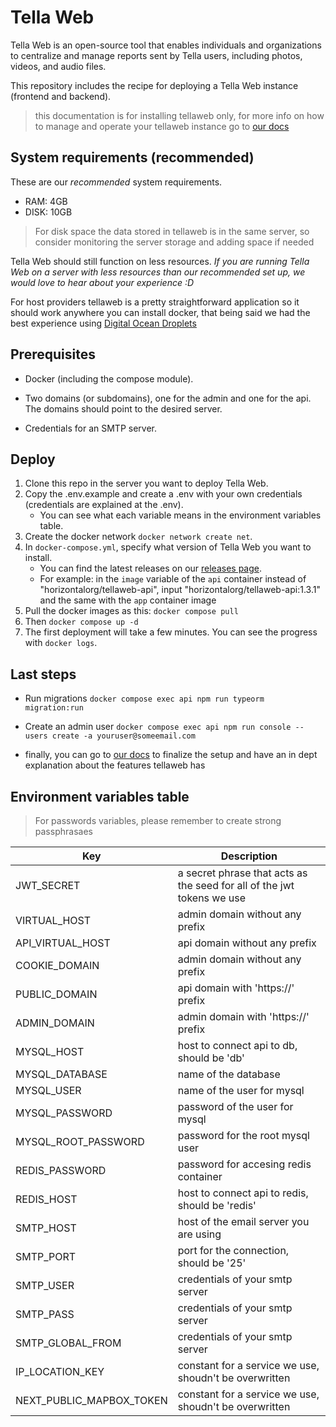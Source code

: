 
# Tella Web

Tella Web is an open-source tool that enables individuals and organizations to centralize and manage reports sent by Tella users, including photos, videos, and audio files.

This repository includes the recipe for deploying a Tella Web instance (frontend and backend).

> this documentation is for installing tellaweb only, for more info on how to manage and operate your tellaweb instance go to [our docs](https://tella-app.org/tella-web/#set-up-your-project-on-your-server)

## System requirements (recommended) 
These are our *recommended* system requirements. 
 - RAM: 4GB
 - DISK: 10GB
> For disk space the data stored in tellaweb is in the same server, so consider monitoring the server storage and adding space if needed

Tella Web should still function on less resources. _If you are running Tella Web on a server with less resources than our recommended set up, we would love to hear about your experience :D_

For host providers tellaweb is a pretty straightforward application so it should work anywhere you can install docker, that being said we had the best experience using [Digital Ocean Droplets](https://www.digitalocean.com/products/droplets)

## Prerequisites 

- Docker (including the compose module).

- Two domains (or subdomains), one for the admin and one for the api. The domains should point to the desired server.

- Credentials for an SMTP server.

## Deploy
1. Clone this repo in the server you want to deploy Tella Web.
2. Copy the .env.example and create a .env with your own credentials (credentials are explained at the .env).
   - You can see what each variable means in the environment variables table.
3. Create the docker network `docker network create net`.
4. In `docker-compose.yml`, specify what version of Tella Web you want to install. 
   - You can find the latest releases on our [releases page](https://github.com/Horizontal-org/tellaweb/releases).
   - For example: in the `image` variable of the `api` container instead of "horizontalorg/tellaweb-api", input "horizontalorg/tellaweb-api:1.3.1" and the same with the `app` container image 
5. Pull the docker images as this:
    `docker compose pull`
6. Then `docker compose up -d`
7. The first deployment will take a few minutes. You can see the progress with `docker logs`.

## Last steps 

- Run migrations `docker compose exec api npm run typeorm migration:run`

- Create an admin user `docker compose exec api npm run console -- users create -a youruser@someemail.com`

- finally, you can go to [our docs](https://tella-app.org/tella-web/#set-up-your-project-on-your-server) to finalize the setup and have an in dept explanation about the features tellaweb has

## Environment variables table

> For passwords variables, please remember to create strong passphrasaes

| Key | Description |
| --- | ----------- |
| JWT_SECRET | a secret phrase that acts as the seed for all of the jwt tokens we use |
| VIRTUAL_HOST | admin domain without any prefix |
| API_VIRTUAL_HOST | api domain without any prefix |
| COOKIE_DOMAIN | admin domain without any prefix |
| PUBLIC_DOMAIN | api domain with 'https://' prefix  |
| ADMIN_DOMAIN | admin domain with 'https://' prefix |
| MYSQL_HOST | host to connect api to db, should be 'db' |
| MYSQL_DATABASE | name of the database |
| MYSQL_USER | name of the user for mysql |
| MYSQL_PASSWORD | password of the user for mysql |
| MYSQL_ROOT_PASSWORD | password for the root mysql user |
| REDIS_PASSWORD | password for accesing redis container |
| REDIS_HOST | host to connect api to redis, should be 'redis' |
| SMTP_HOST | host of the email server you are using |
| SMTP_PORT | port for the connection, should be '25' |
| SMTP_USER | credentials of your smtp server |
| SMTP_PASS | credentials of your smtp server |
| SMTP_GLOBAL_FROM | credentials of your smtp server |
| IP_LOCATION_KEY | constant for a service we use, shoudn't be overwritten |
| NEXT_PUBLIC_MAPBOX_TOKEN | constant for a service we use, shoudn't be overwritten |
